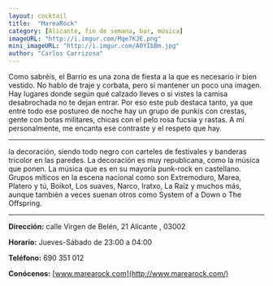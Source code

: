 ```yaml
---
layout: cocktail
title:  "MareaRock"
category: [Alicante, fin de semana, bar, música]
imageURL: "http://i.imgur.com/Mqe7KJE.png"
mini_imageURL: "http://i.imgur.com/A0YIbBm.jpg"
author: "Carlos Carrizosa"
---
```


Como sabréis, el Barrio es una zona de fiesta a la que es necesario ir bien vestido. No hablo de traje y corbata, pero si mantener un poco una imagen. Hay lugares donde según qué calzado lleves o si vistes la camisa desabrochada no te dejan entrar. Por eso este pub destaca tanto, ya que entre todo ese postureo de noche hay un grupo de punkis con crestas, gente con botas militares, chicas con el pelo rosa fucsia y rastas. A mí personalmente, me encanta ese contraste y el respeto que hay.

*******************************************************************

la decoración, siendo todo negro con carteles de festivales y banderas tricolor en las paredes. La decoración es muy republicana, como la música que ponen. La música que es en su mayoría punk-rock en castellano. Grupos míticos en la escena nacional como son Extremoduro, Marea, Platero y tú, Boikot, Los suaves, Narco, Iratxo, La Raíz y muchos más, aunque también a veces suenan otros como System of a Down o The Offspring.

*****************************************************************

**Dirección:** calle Virgen de Belén, 21 Alicante , 03002

**Horario:** Jueves-Sábado de 23:00 a 04:00

**Teléfono:** 690 351 012

**Conócenos:** [www.marearock.com](http://www.marearock.com/)
